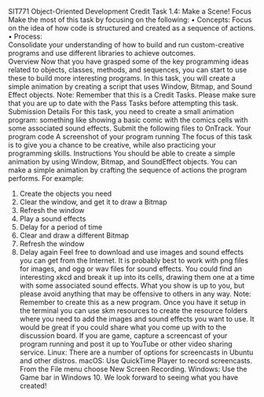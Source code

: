 SIT771 Object-Oriented Development 
Credit Task 1.4: Make a Scene! 
Focus 
Make the most of this task by focusing on the following: 
• Concepts: 
Focus on the idea of how code is structured and created as a sequence of actions. 
• Process:  
Consolidate your understanding of how to build and run custom-creative programs and use different 
libraries to achieve outcomes.  
Overview 
Now that you have grasped some of the key programming ideas related to objects, classes, methods, 
and sequences, you can start to use these to build more interesting programs. In this task, you will 
create a simple animation by creating a script that uses Window, Bitmap, and Sound Effect objects. 
Note: 
Remember that this is a Credit Tasks. Please make sure that you are up to date 
with the Pass Tasks before attempting this task. 
Submission Details 
For this task, you need to create a small animation program: something like showing a basic comic with 
the comics cells with some associated sound effects. 
Submit the following files to OnTrack. 
Your program code 
A screenshot of your program running 
The focus of this task is to give you a chance to be creative, while also practicing your programming 
skills. 
Instructions 
You should be able to create a simple animation by using Window, Bitmap, and SoundEffect objects. 
You can make a simple animation by crafting the sequence of actions the program performs. For 
example: 
1. Create the objects you need 
2. Clear the window, and get it to draw a Bitmap 
3. Refresh the window 
4. Play a sound effects 
5. Delay for a period of time 
6. Clear and draw a different Bitmap 
7. Refresh the window 
8. Delay again 
Feel free to download and use images and sound effects you can get from the Internet. It is probably 
best to work with png files for images, and ogg or wav files for sound effects. You could find an 
interesting xkcd and break it up into its cells, drawing them one at a time with some associated sound 
effects. 
What you show is up to you, but please avoid anything that may be offensive to others in any way. 
Note: 
Remember to create this as a new program. Once you have it setup in the terminal 
you can use skm resources to create the resource folders where you need to 
add the images and sound effects you want to use. 
It would be great if you could share what you come up with to the discussion board. If you are game, 
capture a screencast of your program running and post it up to YouTube or other video sharing service. 
Linux: There are a number of options for screencasts in Ubuntu and other distros. 
macOS: Use QuickTime Player to record screencasts. From the File menu choose New Screen 
Recording. 
Windows: Use the Game bar in Windows 10. 
We look forward to seeing what you have created! 